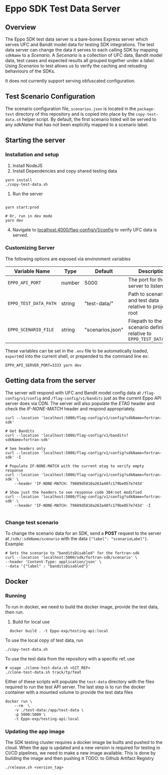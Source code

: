 # Eppo SDK Test Data Server

## Overview

The Eppo SDK test data server is a bare-bones Express server which serves UFC and Bandit model data for testing SDK integrations. The test data server can change the data it serves to each calling SDK by mapping `sdkName` to a _Scenario_. A _Secenario_ is a collection of UFC data, Bandit model data, test cases and expected results all grouped together under a _label_. Using _Scenarios_ to test allows us to verify the caching and reloading behaviours of the SDKs.

It does not currently support serving obfuscated configuration.

## Test Scenario Configuration

The scenario configuration file, `scenarios.json` is located in the `package-test` directory of this repository and is copied into place by the `copy-test-data.sh` helper script. By default, the first scenario listed will be served to any _sdkName_ that has not been explicitly mapped to a scenario label.

## Starting the server

### Installation and setup

1. Install NodeJS
2. Install Dependencies and copy shared testing data

```shell
yarn install
./copy-test-data.sh
```

1. Run the server

```shell

yarn start:prod

# Or, run in dev mode
yarn dev
```

4. Navigate to [localhost:4000/flag-config/v1/config](localhost:4000/flag-config/v1/config) to verify UFC data is served.

### Customizing Server
The following options are exposed via environment variables

| Variable Name         | Type      | Default           | Description |
| -- | -- | -- | -- |
| `EPPO_API_PORT`       | number    | 5000              | The port for the server to listen on |
| `EPPO_TEST_DATA_PATH` | string    | "test-data/"      | Path to scenario file and test data relative to project root |
| `EPPO_SCENARIO_FILE`  | string    | "scenarios.json"  | Filepath to the scenario definitions, relative to `EPPO_TEST_DATA_PATH` |


These variables can be set in the `.env` file to be automatically loaded, `export`ed into the current shell, or prepended to the command line ex:

```shell
EPPO_API_SERVER_PORT=3333 yarn dev
```

## Getting data from the server

The server will respond with UFC and Bandit model config data at `/flag-config/v1/config` and `/flag-config/v1/bandits` just as the current Eppo API server does via CDN. The server will also populate the _ETAG_ header and check the _IF-NONE-MATCH_ header and respond appropriately.

```shell
curl --location 'localhost:5000/flag-config/v1/config?sdkName=fortran-sdk'

# Get Bandits
curl --location 'localhost:5000/flag-config/v1/bandits?sdkName=fortran-sdk' 

# See headers only
curl --location 'localhost:5000/flag-config/v1/config?sdkName=fortran-sdk' -I

# Populate IF-NONE-MATCH with the current etag to verify empty response
curl --location 'localhost:5000/flag-config/v1/config?sdkName=fortran-sdk' \
    --header 'IF-NONE-MATCH: 79689d5810a263a40fc179be057e743d'

# Show just the headers to see response code 304:not modified
curl --location 'localhost:5000/flag-config/v1/config?sdkName=fortran-sdk' \
    --header 'IF-NONE-MATCH: 79689d5810a263a40fc179be057e743d' -I


```
### Change test scenario

To change the scenario data for an SDK, send a **POST** request to the server at `/sdk/:sdkName/scenario` with the data `{"label": "scenarioLabel"}`. Example:

```shell
# Sets the scenario to "banditsDisabled" for the fortran-sdk
curl --location 'localhost:5000/sdk/fortran-sdk/scenario' \
--header 'Content-Type: application/json' \
--data '{"label" : "banditsDisabled"}'
```

## Docker

### Running
To run in docker, we need to build the docker image, provide the test data, then run.

1. Build for local use
```shell
  docker build . -t Eppo-exp/testing-api:local
```

To use the local copy of test data, run
```shell
./copy-test-data.sh
```

To use the test data from the repository with a specific ref, use
```shell
# usage ./clone-test-data.sh <GIT_REF>
./clone-test-data.sh track/tp/feat

```

Either of these scripts will populate the `test-data` directory with the files required to run the test API server. The last step is to run the docker container with a mounted volume to provide the test data files

```shell
docker run \
    --rm  \
    -v ./test-data:/app/test-data \
    -p 5000:5000 \
    -t Eppo-exp/testing-api:local
```


### Updating the app image
The SDK testing cluster requires a docker image be builts and pushed to the cloud.
When the app is updated and a new version is required for testing in CI/CD pipelines, we need to make a new image available. This is done by building the image and then pushing it TODO: to Github Artifact Registry

```shell
./release.sh <version_tag>
```
